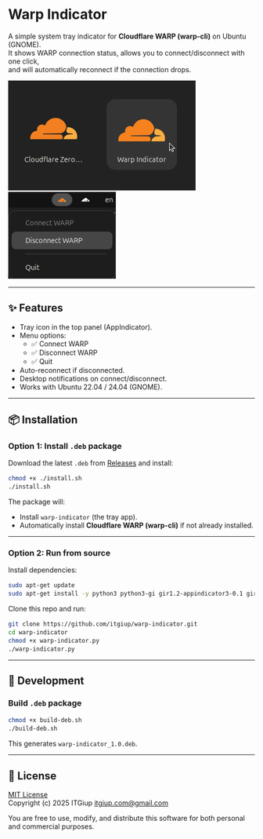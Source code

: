 # Warp Indicator

A simple system tray indicator for **Cloudflare WARP (warp-cli)** on Ubuntu (GNOME).  
It shows WARP connection status, allows you to connect/disconnect with one click,  
and will automatically reconnect if the connection drops.

![screenshot](docs/app_warp_indication.png)
![screenshot](docs/Screenshot.png)

---

## ✨ Features
- Tray icon in the top panel (AppIndicator).
- Menu options:
  - ✅ Connect WARP
  - ✅ Disconnect WARP
  - ✅ Quit
- Auto-reconnect if disconnected.
- Desktop notifications on connect/disconnect.
- Works with Ubuntu 22.04 / 24.04 (GNOME).

---

## 📦 Installation

### Option 1: Install `.deb` package
Download the latest `.deb` from [Releases](https://github.com/itgiup/warp-indicator/releases) and install:

```bash
chmod +x ./install.sh
./install.sh
```

The package will:
- Install `warp-indicator` (the tray app).
- Automatically install **Cloudflare WARP (warp-cli)** if not already installed.

---

### Option 2: Run from source
Install dependencies:

```bash
sudo apt-get update
sudo apt-get install -y python3 python3-gi gir1.2-appindicator3-0.1 gir1.2-notify-0.7
```

Clone this repo and run:

```bash
git clone https://github.com/itgiup/warp-indicator.git
cd warp-indicator
chmod +x warp-indicator.py
./warp-indicator.py
```

---

## 🔧 Development

### Build `.deb` package
```bash
chmod +x build-deb.sh
./build-deb.sh
```

This generates `warp-indicator_1.0.deb`.

---

## 📜 License
[MIT License](LICENSE)  
Copyright (c) 2025 ITGiup <itgiup.com@gmail.com>

You are free to use, modify, and distribute this software for both personal and commercial purposes.
